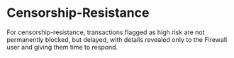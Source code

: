 # Censorship-Resistance

For censorship-resistance, transactions flagged as high risk are not permanently blocked, but delayed, with details revealed only to the Firewall user and giving them time to respond.